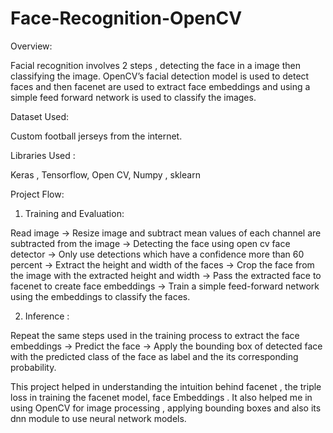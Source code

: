 # Face-Recognition-OpenCV

Overview:

Facial recognition involves 2 steps , detecting the face in a image then classifying the image. OpenCV’s facial detection model is used to detect faces and then facenet are used to extract face embeddings and using a simple feed forward network is used to classify the images.

Dataset Used:

Custom football jerseys from the internet.

Libraries Used :

Keras , Tensorflow, Open CV, Numpy , sklearn

Project Flow:

1) Training and Evaluation:

Read image -> Resize image and subtract mean values of each channel are subtracted from the image -> Detecting the face using open cv face detector -> Only use detections which have a confidence more than 60 percent -> Extract the height and width of the faces -> Crop the face from the image with the extracted height and width -> Pass the extracted face to facenet to create face embeddings -> Train a simple feed-forward network using the embeddings to classify the faces.

2) Inference :

Repeat the same steps used in the training process to extract the face embeddings -> Predict the face -> Apply the bounding box of detected face with the predicted class of the face as label and the its corresponding probability.

This project helped in understanding the intuition behind facenet , the triple loss in training the facenet model, face Embeddings . It also helped me in using OpenCV for image processing , applying bounding boxes and also its dnn module to use neural network models.
